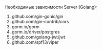 Необходимые зависимости Server (Golang):
1) github.com/gin-gonic/gin
2) github.com/gin-contrib/cors
3) gorm.io/gorm
4) gorm.io/driver/postgres
5) github.com/golang-jwt/jwt
6) github.com/spf13/viper
